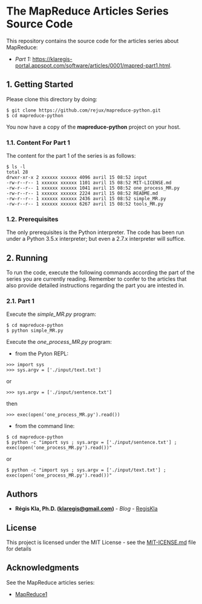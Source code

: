 # The MapReduce Articles Series Source Code

This repository contains the source code for the articles series about MapReduce:
* *Part 1:* https://klaregis-portal.appspot.com/software/articles/0001/mapred-part1.html. 



## 1. Getting Started

Please clone this directory by doing: 

```
$ git clone https://github.com/rejux/mapreduce-python.git
$ cd mapreduce-python
```

You now have a copy of the **mapreduce-python** project on your host. 

### 1.1. Content For Part 1

The content for the part 1 of the series is as follows:

```
$ ls -l
total 28
drwxr-xr-x 2 xxxxxx xxxxxx 4096 avril 15 08:52 input
-rw-r--r-- 1 xxxxxx xxxxxx 1101 avril 15 08:52 MIT-LICENSE.md
-rw-r--r-- 1 xxxxxx xxxxxx 1041 avril 15 08:52 one_process_MR.py
-rw-r--r-- 1 xxxxxx xxxxxx 2224 avril 15 08:52 README.md
-rw-r--r-- 1 xxxxxx xxxxxx 2436 avril 15 08:52 simple_MR.py
-rw-r--r-- 1 xxxxxx xxxxxx 6267 avril 15 08:52 tools_MR.py
```

### 1.2. Prerequisites

The only prerequisites is the Python interpreter. The code has been run under a Python 3.5.x interpreter; 
but even a 2.7.x interpreter will suffice.

## 2. Running

To run the code, execute the following commands according the part of the series you are currently reading.
Remember to confer to the articles that also provide detailed instructions regarding the part you are 
intested in.

### 2.1. Part 1

Execute the *simple_MR.py* program:

```
$ cd mapreduce-python
$ python simple_MR.py
```
Execute the *one_process_MR.py* program:
* from the Pyton REPL:

```
>>> import sys
>>> sys.argv = ['./input/text.txt']
```

or

```
>>> sys.argv = ['./input/sentence.txt']
```

then

```
>>> exec(open('one_process_MR.py').read())
```

* from the command line:

```
$ cd mapreduce-python
$ python -c "import sys ; sys.argv = ['./input/sentence.txt'] ; exec(open('one_process_MR.py').read())"
```

or

```
$ python -c "import sys ; sys.argv = ['./input/text.txt'] ; exec(open('one_process_MR.py').read())"
```

## Authors

* **Régis Kla, Ph.D. (klaregis@gmail.com)** - *Blog* - [RegisKla](https://klaregis-portal.appspot.com/)

## License

This project is licensed under the MIT License - see the [MIT-ICENSE.md](MIT-LICENSE.md) file for details

## Acknowledgments

See the MapReduce articles series:
* [MapReduce1](https://klaregis-portal.appspot.com/software/articles/0001/mapred-part1.html.)

